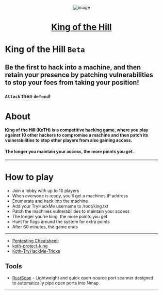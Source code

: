 <div align="center">

![image](https://user-images.githubusercontent.com/51442719/172729066-1293d382-4a31-4f03-8c23-ab0ea5f611a0.png)

# [King of the Hill](https://tryhackme.com/games/koth)

</div>

# King of the Hill `Beta`
## Be the first to hack into a machine, and then retain your presence by patching vulnerabilities to stop your foes from taking your position!
### `Attack` then `defend`!

# About
#### King of the Hill (KoTH) is a competitive hacking game, where you play against 10 other hackers to compromise a machine and then patch its vulnerabilities to stop other players from also gaining access. 
#### The longer you maintain your access, the more points you get.

---

# How to play
- Join a lobby with up to 10 players
- When everyone is ready, you'll get a machines IP address
- Enumerate and hack into the machine
- Add your TryHackMe username to /root/king.txt
- Patch the machines vulnerabilities to maintain your access
- The longer you're king, the more points you get
- Hunt for flags around the system for extra points
- After 60 minutes, the game ends

---

- [Pentesting Cheatsheet](PenTest.md): 
- [koth-protect-king](https://github.com/MatheuZSecurity/koth-protect-king)
- [Koth-TryHackMe-Tricks](https://github.com/MatheuZSecurity/Koth-TryHackMe-Tricks)

## Tools
* [RustScan](https://github.com/rustscan/rustscan) - Lightweight and quick open-source port scanner designed to automatically pipe open ports into Nmap.

---
